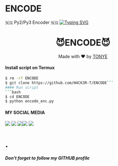 # ENCODE
🇳🇬 Py2/Py3 Encoder 🇳🇬
[![Typing SVG](https://readme-typing-svg.herokuapp.com?color=D90000&lines=WELCOME+TO+MY+ENCODEING+TOOL)](https://git.io/typing-svg)



<h1 align="center">
😈ENCODE😈
</h1>
</div>
<p align="center">
  Made with ❤️ by <a href="https://wa.me/+2349075815126">TONYE</a>
</p>
<p align="center">
 


#### Install script on Termux
```bash
$ rm -rf ENCODE
$ git clone https://github.com/H4CK3R-T/ENCODE```
#### Run script
```bash
$ cd ENCODE
$ python encode_enc.py
```
#### MY SOCIAL MEDIA

[![](https://img.shields.io/badge/Github-black?logo=Github&logoColor=black&labelColor=white)](https://github.com/TONYE-XD) [![](https://img.shields.io/badge/Twitter-blue?logo=Twitter&logoColor=White&labelColor=white)](https://mobile.twitter.com/)
[![](https://img.shields.io/badge/Facebook-blue?logo=Facebook&logoColor=blue&labelColor=white)](https://www.facebook.com/Karma428)[![](https://img.shields.io/badge/Instagram-red?logo=Instagram&logoColor=red&labelColor=white)](https://www.instagram.com/Tony's_official_ii) [![](https://img.shields.io/badge/Whatsapp-CHAT-red?logo=Whatsapp&logoColor=Brightgreen&labelColor=white)](https://wa.me/+2349075815126?text=Asalamualaikum+bang)
# .


##### Don't forget to follow my GITHUB profile 

